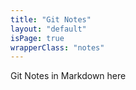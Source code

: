 ```yaml
---
title: "Git Notes"
layout: "default"
isPage: true
wrapperClass: "notes"
---
```


Git Notes in Markdown here